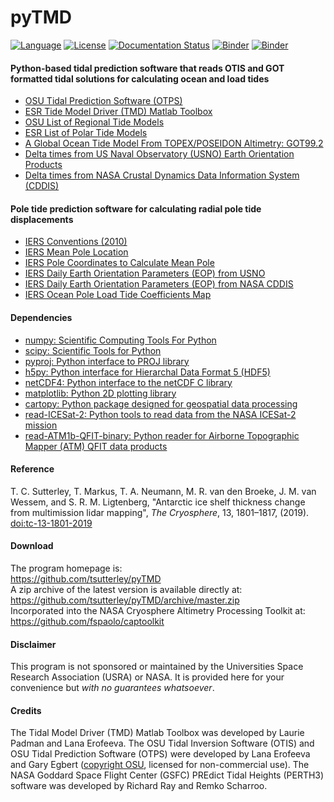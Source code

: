 pyTMD
=====

[![Language](https://img.shields.io/badge/python-v3.7-green.svg)](https://www.python.org/)
[![License](https://img.shields.io/badge/license-MIT-green.svg)](https://github.com/tsutterley/pyTMD/blob/master/LICENSE)
[![Documentation Status](https://readthedocs.org/projects/pytmd/badge/?version=latest)](https://pytmd.readthedocs.io/en/latest/?badge=latest)
[![Binder](https://mybinder.org/badge_logo.svg)](https://mybinder.org/v2/gh/tsutterley/pyTMD/master)
[![Binder](https://binder.pangeo.io/badge.svg)](https://binder.pangeo.io/v2/gh/tsutterley/pyTMD/master)

#### Python-based tidal prediction software that reads OTIS and GOT formatted tidal solutions for calculating ocean and load tides

- [OSU Tidal Prediction Software (OTPS)](http://volkov.oce.orst.edu/tides/otps.html)  
- [ESR Tide Model Driver (TMD) Matlab Toolbox](https://www.esr.org/research/polar-tide-models/tmd-software/)  
- [OSU List of Regional Tide Models](http://volkov.oce.orst.edu/tides/region.html)  
- [ESR List of Polar Tide Models](https://www.esr.org/research/polar-tide-models/list-of-polar-tide-models/)  
- [A Global Ocean Tide Model From TOPEX/POSEIDON Altimetry: GOT99.2](https://ntrs.nasa.gov/search.jsp?R=19990089548)  
- [Delta times from US Naval Observatory (USNO) Earth Orientation Products](http://maia.usno.navy.mil/ser7/deltat.data)  
- [Delta times from NASA Crustal Dynamics Data Information System (CDDIS)](ftp://cddis.nasa.gov/products/iers/deltat.data)  

#### Pole tide prediction software for calculating radial pole tide displacements

- [IERS Conventions (2010)](http://iers-conventions.obspm.fr/)  
- [IERS Mean Pole Location](https://hpiers.obspm.fr/iers/eop/eopc01/mean-pole.tab)  
- [IERS Pole Coordinates to Calculate Mean Pole](https://hpiers.obspm.fr/iers/eop/eopc01/eopc01.1900-now.dat)  
- [IERS Daily Earth Orientation Parameters (EOP) from USNO](http://www.usno.navy.mil/USNO/earth-orientation/eo-products/weekly)  
- [IERS Daily Earth Orientation Parameters (EOP) from NASA CDDIS](ftp://cddis.nasa.gov/products/iers/finals.all)  
- [IERS Ocean Pole Load Tide Coefficients Map](http://maia.usno.navy.mil/conventions/2010/2010_update/chapter7/additional_info/opoleloadcoefcmcor.txt.gz)

#### Dependencies
 - [numpy: Scientific Computing Tools For Python](https://www.numpy.org)  
 - [scipy: Scientific Tools for Python](https://www.scipy.org/)  
 - [pyproj: Python interface to PROJ library](https://pypi.org/project/pyproj/)  
 - [h5py: Python interface for Hierarchal Data Format 5 (HDF5)](https://www.h5py.org/)  
 - [netCDF4: Python interface to the netCDF C library](https://unidata.github.io/netcdf4-python/)  
 - [matplotlib: Python 2D plotting library](http://matplotlib.org/)  
 - [cartopy: Python package designed for geospatial data processing](https://scitools.org.uk/cartopy/docs/latest/)  
 - [read-ICESat-2: Python tools to read data from the NASA ICESat-2 mission](https://github.com/tsutterley/read-ICESat-2/)  
 - [read-ATM1b-QFIT-binary: Python reader for Airborne Topographic Mapper (ATM) QFIT data products](https://github.com/tsutterley/read-ATM1b-QFIT-binary)  

#### Reference
T. C. Sutterley, T. Markus, T. A. Neumann, M. R. van den Broeke, J. M. van Wessem, and S. R. M. Ligtenberg,
"Antarctic ice shelf thickness change from multimission lidar mapping", *The Cryosphere*,
13, 1801–1817, (2019). [doi:tc-13-1801-2019](https://doi.org/10.5194/tc-13-1801-2019)  

#### Download
The program homepage is:  
https://github.com/tsutterley/pyTMD  
A zip archive of the latest version is available directly at:  
https://github.com/tsutterley/pyTMD/archive/master.zip  
Incorporated into the NASA Cryosphere Altimetry Processing Toolkit at:  
https://github.com/fspaolo/captoolkit  

#### Disclaimer  
This program is not sponsored or maintained by the Universities Space Research Association (USRA) or NASA.  It is provided here for your convenience but _with no guarantees whatsoever_.  

#### Credits
The Tidal Model Driver (TMD) Matlab Toolbox was developed by Laurie Padman and Lana Erofeeva.  The OSU Tidal Inversion Software (OTIS) and OSU Tidal Prediction Software (OTPS) were developed by Lana Erofeeva and Gary Egbert ([copyright OSU](http://volkov.oce.orst.edu/tides/COPYRIGHT.pdf), licensed for non-commercial use).  The NASA Goddard Space Flight Center (GSFC) PREdict Tidal Heights (PERTH3) software was developed by Richard Ray and Remko Scharroo.  
